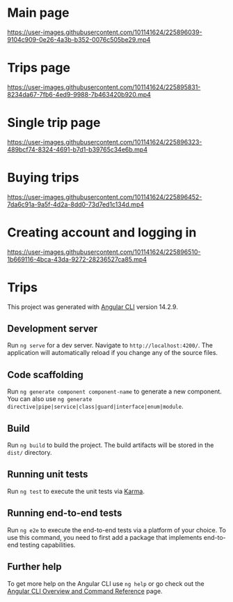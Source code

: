# Main page


https://user-images.githubusercontent.com/101141624/225896039-9104c909-0e26-4a3b-b352-0076c505be29.mp4



# Trips page

https://user-images.githubusercontent.com/101141624/225895831-8234da67-7fb6-4ed9-9988-7b463420b920.mp4

# Single trip page



https://user-images.githubusercontent.com/101141624/225896323-489bcf74-8324-4691-b7d1-b39765c34e6b.mp4

# Buying trips


https://user-images.githubusercontent.com/101141624/225896452-7da6c91a-9a5f-4d2a-8dd0-73d7ed1c134d.mp4

# Creating account and logging in



https://user-images.githubusercontent.com/101141624/225896510-1b669116-4bca-43da-9272-28236527ca85.mp4


# Trips

This project was generated with [Angular CLI](https://github.com/angular/angular-cli) version 14.2.9.

## Development server

Run `ng serve` for a dev server. Navigate to `http://localhost:4200/`. The application will automatically reload if you change any of the source files.

## Code scaffolding

Run `ng generate component component-name` to generate a new component. You can also use `ng generate directive|pipe|service|class|guard|interface|enum|module`.

## Build

Run `ng build` to build the project. The build artifacts will be stored in the `dist/` directory.

## Running unit tests

Run `ng test` to execute the unit tests via [Karma](https://karma-runner.github.io).

## Running end-to-end tests

Run `ng e2e` to execute the end-to-end tests via a platform of your choice. To use this command, you need to first add a package that implements end-to-end testing capabilities.

## Further help

To get more help on the Angular CLI use `ng help` or go check out the [Angular CLI Overview and Command Reference](https://angular.io/cli) page.
